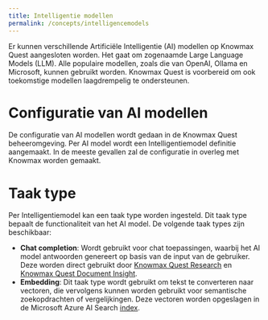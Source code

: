 ```yaml
---
title: Intelligentie modellen
permalink: /concepts/intelligencemodels
---
```


Er kunnen verschillende Artificiële Intelligentie (AI) modellen op Knowmax Quest aangesloten worden. Het gaat om zogenaamde Large Language Models (LLM). Alle populaire modellen, zoals die van OpenAI, Ollama en Microsoft, kunnen gebruikt worden. Knowmax Quest is voorbereid om ook toekomstige modellen laagdrempelig te ondersteunen. 

# Configuratie van AI modellen
De configuratie van AI modellen wordt gedaan in de Knowmax Quest beheeromgeving. Per AI model wordt een Intelligentiemodel definitie aangemaakt. In de meeste gevallen zal de configuratie in overleg met Knowmax worden gemaakt.

# Taak type
Per Intelligentiemodel kan een taak type worden ingesteld. Dit taak type bepaalt de functionaliteit van het AI model. De volgende taak types zijn beschikbaar:
* **Chat completion**: Wordt gebruikt voor chat toepassingen, waarbij het AI model antwoorden genereert op basis van de input van de gebruiker. Deze worden direct gebruikt door [Knowmax Quest Research](/concepts/research) en [Knowmax Quest Document Insight](/concepts/document-insight).
* **Embedding**: Dit taak type wordt gebruikt om tekst te converteren naar vectoren, die vervolgens kunnen worden gebruikt voor semantische zoekopdrachten of vergelijkingen. Deze vectoren worden opgeslagen in de Microsoft Azure AI Search [index](/concepts/indexes).